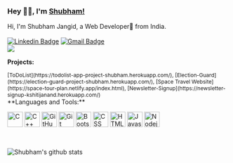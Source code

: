 ### Hey 👋🏽, I'm [Shubham!](https://shivaylaba.me)

<!-- (https://shivaylamba.me)  -->

Hi, I'm Shubham Jangid, a Web Developer🚀 from India. <br> <br>
[![Linkedin Badge](https://img.shields.io/badge/-mocamboo-blue?style=social&logo=Linkedin&logoColor=blue&link=https://www.linkedin.com/in/mocamboo)](https://www.linkedin.com/in/mocamboo/)
[![Gmail Badge](https://img.shields.io/badge/-GMail-c14438?style=social&logo=Gmail&logoColor=red&link=mailto:shubham0jangid@gmail.com)](mailto:shubham0jangid@gmail.com)
<br />
![](https://visitor-badge.glitch.me/badge?page_id=mocamboo.mocamboo) <br>

**Projects:**

<div style="font-size:12px">
[ToDoList](https://todolist-app-project-shubham.herokuapp.com/), [Election-Guard](https://election-guard-project-shubham.herokuapp.com/), [Space Travel Website](https://space-tour-plan.netlify.app/index.html), [Newsletter-Signup](https://newsletter-signup-kshitijanand.herokuapp.com/)
</div>
**Languages and Tools:**

<p align="centre"> 
     <img width="35px" src="https://img.icons8.com/color/3x/c-programming.png" title="C"/>
<img width="35px" src="https://img.icons8.com/color/4x/c-plus-plus-logo.png" title="C++"/>
<!-- <img width="35px" src="https://img.icons8.com/color/4x/000000/python.png" title="Python"/> -->
<!-- <img width="35px" src="https://img.icons8.com/color/4x/000000/java.png" title ="Java"/> -->
<!-- <img width="35px" src="https://img.icons8.com/plasticine/100/000000/react.png" title="React"/> -->
<!-- <img width="35px" src="https://img.icons8.com/ios/4x/00758f/mysql-logo.png" title="MySQL"/> -->
<!-- <img width="35px" src="https://img.icons8.com/dusk/64/000000/database-restore.png" title="Database"/> -->
<img width="35px" src="https://img.icons8.com/fluent/8x/github.png" title="GitHub"/>
<img width="35px" src="https://img.icons8.com/color/2x/git.png" title="Git"/>
<img width="35px" src="https://img.icons8.com/color/2x/bootstrap.png" title="Bootstrap"/>
<img width="35px" src="https://img.icons8.com/color/48/000000/css3.png" title="CSS"/>
<img width="35px" src="https://img.icons8.com/color/48/000000/html-5.png" title="HTML"/>
<img width="35px" src="https://img.icons8.com/color/48/000000/javascript.png" title="Javascript"/>
<!-- <img width="35px" src="https://img.icons8.com/color/8x/000000/mongodb.png" title="MongoDB"/> -->
<img width="35px" src="https://img.icons8.com/color/8x/000000/nodejs.png" title="Nodejs"/>
<!-- <img width="35px" src="https://img.icons8.com/color/8x/000000/tensorflow.png" title="Tensorflow"/> -->
</p>
<br>

![Shubham's github stats](https://github-readme-stats.vercel.app/api?username=mocamboo&show_icons=true&hide_border=true)
